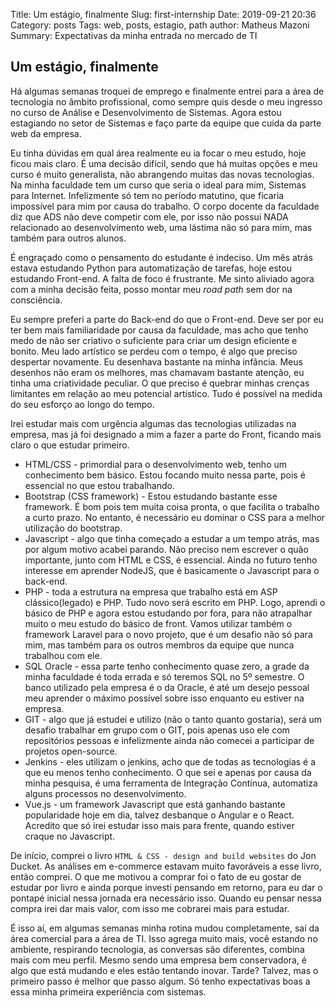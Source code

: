 Title: Um estágio, finalmente
Slug: first-internship
Date: 2019-09-21 20:36
Category: posts
Tags: web, posts, estagio, path
author: Matheus Mazoni
Summary: Expectativas da minha entrada no mercado de TI


## Um estágio, finalmente
  
Há algumas semanas troquei de emprego e finalmente entrei para a área de tecnologia no âmbito profissional, como sempre quis desde o meu ingresso no curso de Análise e Desenvolvimento de Sistemas. Agora estou estagiando no setor de Sistemas e faço parte da equipe que cuida da parte web da empresa. 

Eu tinha dúvidas em qual área realmente eu ia focar o meu estudo, hoje ficou mais claro. É uma decisão difícil, sendo que há muitas opções e meu curso é muito generalista, não abrangendo muitas das novas tecnologias. Na minha faculdade tem um curso que seria o ideal para mim, Sistemas para Internet. Infelizmente só tem no período matutino, que ficaria impossível para mim por causa do trabalho. O corpo docente da faculdade diz que ADS não deve competir com ele, por isso não possui NADA relacionado ao desenvolvimento web, uma lástima não só para mim, mas também para outros alunos.  

É engraçado como o pensamento do estudante é indeciso. Um mês atrás estava estudando Python para automatização de tarefas, hoje estou estudando Front-end. A falta de foco é frustrante. Me sinto aliviado agora com a minha decisão feita, posso montar meu *road path* sem dor na consciência. 

Eu sempre preferi a parte do Back-end do que o Front-end. Deve ser por eu ter bem mais familiaridade por causa da faculdade, mas acho que tenho medo de não ser criativo o suficiente para criar um design eficiente e bonito. Meu lado artístico se perdeu com o tempo, é algo que preciso despertar novamente. Eu desenhava bastante na minha infância. Meus desenhos não eram os melhores, mas chamavam bastante atenção, eu tinha uma criatividade peculiar. O que preciso é quebrar minhas crenças limitantes em relação ao meu potencial artístico. Tudo é possível na medida do seu esforço ao longo do tempo.  

Irei estudar mais com urgência algumas das tecnologias utilizadas na empresa, mas já foi designado a mim a fazer a parte do Front, ficando mais claro o que estudar primeiro.

* HTML/CSS - primordial para o desenvolvimento web, tenho um conhecimento bem básico. Estou focando muito nessa parte, pois é essencial no que estou trabalhando.
* Bootstrap (CSS framework) - Estou estudando bastante esse framework. É bom pois tem muita coisa pronta, o que facilita o trabalho a curto prazo. No entanto, é necessário eu dominar o CSS para a melhor utilização do bootstrap.
* Javascript - algo que tinha começado a estudar a um tempo atrás, mas por algum motivo acabei parando. Não preciso nem escrever o quão importante, junto com HTML e CSS, é essencial. Ainda no futuro tenho interesse em aprender NodeJS, que é basicamente o Javascript para o back-end.
* PHP - toda a estrutura na empresa que trabalho está em ASP clássico(legado) e PHP. Tudo novo será escrito em PHP. Logo, aprendi o básico de PHP e agora estou estudando por fora, para não atrapalhar muito o meu estudo do básico de front. Vamos utilizar também o framework Laravel para o novo projeto, que é um desafio não só para mim, mas também para os outros membros da equipe que nunca trabalhou com ele.
* SQL Oracle - essa parte tenho conhecimento quase zero, a grade da minha faculdade é toda errada e só teremos SQL no 5º semestre. O banco utilizado pela empresa é o da Oracle, é até um desejo pessoal meu aprender o máximo possível sobre isso enquanto eu estiver na empresa.
* GIT - algo que já estudei e utilizo (não o tanto quanto gostaria), será um desafio trabalhar em grupo com o GIT, pois apenas uso ele com repositórios pessoas e infelizmente ainda não comecei a participar de projetos open-source.
* Jenkins - eles utilizam o jenkins, acho que de todas as tecnologias é a que eu menos tenho conhecimento. O que sei e apenas por causa da minha pesquisa, é uma ferramenta de Integração Contínua, automatiza alguns processos no desenvolvimento.
* Vue.js - um framework Javascript que está ganhando bastante popularidade hoje em dia, talvez desbanque o Angular e o React. Acredito que só irei estudar isso mais para frente, quando estiver craque no Javascript.

De início, comprei o livro `HTML & CSS - design and build websites` do Jon Ducket. As análises em e-commerce estavam muito favoráveis a esse livro, então comprei. O que me motivou a comprar foi o fato de eu gostar de estudar por livro e ainda porque investi pensando em retorno, para eu dar o pontapé inicial nessa jornada era necessário isso. Quando eu pensar nessa compra irei dar mais valor, com isso me cobrarei mais para estudar.

É isso aí, em algumas semanas minha rotina mudou completamente, saí da área comercial para a área de TI. Isso agrega muito mais, você estando no ambiente, respirando tecnologia, as conversas são diferentes, combina mais com meu perfil. Mesmo sendo uma empresa bem conservadora, é algo que está mudando e eles estão tentando inovar. Tarde? Talvez, mas o primeiro passo é melhor que passo algum. Só tenho expectativas boas a essa minha primeira experiência com sistemas.